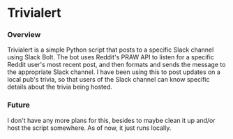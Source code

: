 # Trivialert
### Overview
Trivialert is a simple Python script that posts to a specific Slack channel using Slack Bolt. The bot uses Reddit's PRAW API to listen for a specific Reddit user's most recent post, and then formats and sends the message to the appropriate Slack channel. I have been using this to post updates on a local pub's trivia, so that users of the Slack channel can know specific details about the trivia being hosted.

### Future
I don't have any more plans for this, besides to maybe clean it up and/or host the script somewhere. As of now, it just runs locally.

